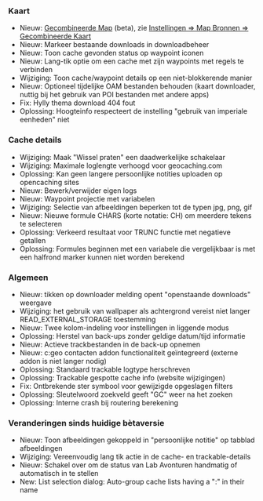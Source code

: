 ### Kaart
- Nieuw: [Gecombineerde Map](https://github.com/cgeo/cgeo/wiki/UnifiedMap) (beta), zie [Instellingen => Map Bronnen => Gecombineerde Kaart](cgeo-setting://featureSwitch_useUnifiedMap)
- Nieuw: Markeer bestaande downloads in downloadbeheer
- Nieuw: Toon cache gevonden status op waypoint iconen
- Nieuw: Lang-tik optie om een cache met zijn waypoints met regels te verbinden
- Wijziging: Toon cache/waypoint details op een niet-blokkerende manier
- Nieuw: Optioneel tijdelijke OAM bestanden behouden (kaart downloader, nuttig bij het gebruik van POI bestanden met andere apps)
- Fix: Hylly thema download 404 fout
- Oplossing: Hoogteinfo respecteert de instelling "gebruik van imperiale eenheden" niet

### Cache details
- Wijziging: Maak "Wissel praten" een daadwerkelijke schakelaar
- Wijziging: Maximale loglengte verhoogd voor geocaching.com
- Oplossing: Kan geen langere persoonlijke notities uploaden op opencaching sites
- Nieuw: Bewerk/verwijder eigen logs
- Nieuw: Waypoint projectie met variabelen
- Wijziging: Selectie van afbeeldingen beperken tot de typen jpg, png, gif
- Nieuw: Nieuwe formule CHARS (korte notatie: CH) om meerdere tekens te selecteren
- Oplossing: Verkeerd resultaat voor TRUNC functie met negatieve getallen
- Oplossing: Formules beginnen met een variabele die vergelijkbaar is met een halfrond marker kunnen niet worden berekend

### Algemeen
- Nieuw: tikken op downloader melding opent "openstaande downloads" weergave
- Wijziging: het gebruik van wallpaper als achtergrond vereist niet langer READ_EXTERNAL_STORAGE toestemming
- Nieuw: Twee kolom-indeling voor instellingen in liggende modus
- Oplossing: Herstel van back-ups zonder geldige datum/tijd informatie
- Nieuw: Actieve trackbestanden in de back-up opnemen
- Nieuw: c:geo contacten addon functionaliteit geïntegreerd (externe addon is niet langer nodig)
- Oplossing: Standaard trackable logtype herschreven
- Oplossing: Trackable gespotte cache info (website wijzigingen)
- Fix: Ontbrekende ster symbool voor gewijzigde opgeslagen filters
- Oplossing: Sleutelwoord zoekveld geeft "GC" weer na het zoeken
- Oplossing: Interne crash bij routering berekening

### Veranderingen sinds huidige bètaversie
- Nieuw: Toon afbeeldingen gekoppeld in "persoonlijke notitie" op tabblad afbeeldingen
- Wijziging: Vereenvoudig lang tik actie in de cache- en trackable-details
- Nieuw: Schakel over om de status van Lab Avonturen handmatig of automatisch in te stellen
- New: List selection dialog: Auto-group cache lists having a ":" in their name
